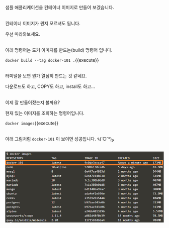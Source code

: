 샘플 애플리케이션을 컨테이너 이미지로 만들어 보겠습니다.

​     
컨테이너 이미지가 뭔지 모르셔도 됩니다.

우선 따라와보세요.

​     
아래 명령어는 도커 이미지를 만드는(build) 명령어 입니다.

`docker build --tag docker-101 .`{{execute}}

​     
터미널을 보면 뭔가 열심히 만드는 것 같네요.

다운로드도 하고, COPY도 하고, install도 하고...

​     
이제 잘 만들어졌는지 볼까요?

현재 있는 이미지를 조회하는 명령어입니다.

`docker images`{{execute}}

​     
아래 그림처럼 `docker-101` 이 보이면 성공입니다.     ٩(ˊᗜˋ*)و    

​     
![docker_images](./assets/docker_images.png)
